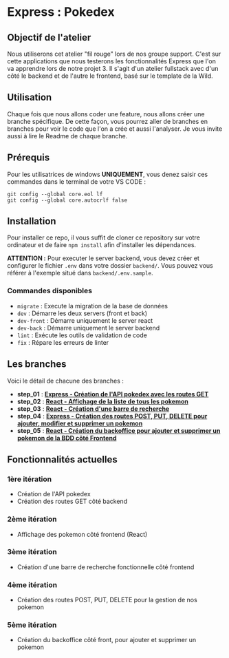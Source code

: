 # Express : Pokedex

## Objectif de l'atelier

Nous utiliserons cet atelier "fil rouge" lors de nos groupe support. C'est sur cette applications que nous testerons les fonctionnalités Express que l'on va apprendre lors de notre projet 3.
Il s'agit d'un atelier fullstack avec d'un côté le backend et de l'autre le frontend, basé sur le template de la Wild.

## Utilisation

Chaque fois que nous allons coder une feature, nous allons créer une branche spécifique.
De cette façon, vous pourrez aller de branches en branches pour voir le code que l'on a crée et aussi l'analyser.
Je vous invite aussi à lire le Readme de chaque branche.

## Prérequis

Pour les utilisatrices de windows **UNIQUEMENT**, vous denez saisir ces commandes dans le terminal de votre VS CODE :

```
git config --global core.eol lf
git config --global core.autocrlf false
```

## Installation

Pour installer ce repo, il vous suffit de cloner ce repository sur votre ordinateur et de faire `npm install` afin d'installer les dépendances.

**ATTENTION :** Pour executer le server backend, vous devez créer et configurer le fichier `.env` dans votre dossier `backend/`. Vous pouvez vous référer à l'exemple situé dans `backend/.env.sample`.

### Commandes disponibles

- `migrate` : Execute la migration de la base de données
- `dev` : Démarre les deux servers (front et back)
- `dev-front` : Démarre uniquement le server react
- `dev-back` : Démarre uniquement le server backend
- `lint` : Exécute les outils de validation de code
- `fix` : Répare les erreurs de linter

## Les branches

Voici le détail de chacune des branches :

- **step_01** : [**Express - Création de l'API pokedex avec les routes GET**](https://github.com/kpeset/pokedex/tree/step_01)
- **step_02** : [**React - Affichage de la liste de tous les pokemon**](https://github.com/kpeset/pokedex/tree/step_02)
- **step_03** : [**React - Création d'une barre de recherche**](https://github.com/kpeset/pokedex/tree/step_03)
- **step_04** : [**Express - Création des routes POST, PUT, DELETE pour ajouter, modifier et supprimer un pokemon**](https://github.com/kpeset/pokedex/tree/step_04)
- **step_05** : [**React - Création du backoffice pour ajouter et supprimer un pokemon de la BDD côté Frontend**](https://github.com/kpeset/pokedex/tree/step_05)


## Fonctionnalités actuelles

### 1ère itération

- Création de l'API pokedex
- Création des routes GET côté backend

### 2ème itération

- Affichage des pokemon côté frontend (React)

### 3ème itération

- Création d'une barre de recherche fonctionnelle côté frontend

### 4ème itération

- Création des routes POST, PUT, DELETE pour la gestion de nos pokemon

### 5ème itération

- Création du backoffice côté front, pour ajouter et supprimer un pokemon
